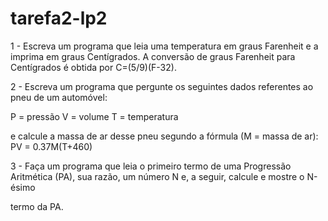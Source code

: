 # tarefa2-lp2

1 -  Escreva um programa que leia uma temperatura em graus Farenheit e a imprima em graus Centígrados. A conversão de graus Farenheit para Centígrados é obtida por C=(5/9)(F-32).

2 -  Escreva um programa que pergunte os seguintes dados referentes ao pneu de um automóvel:

P = pressão
V = volume
T = temperatura

e calcule a massa de ar desse pneu segundo a fórmula (M = massa de ar):
PV = 0.37M(T+460)

3 - Faça um programa que leia o primeiro termo de uma Progressão Aritmética (PA), sua razão, um número N e, a seguir, calcule e mostre o N-ésimo

termo da PA.
